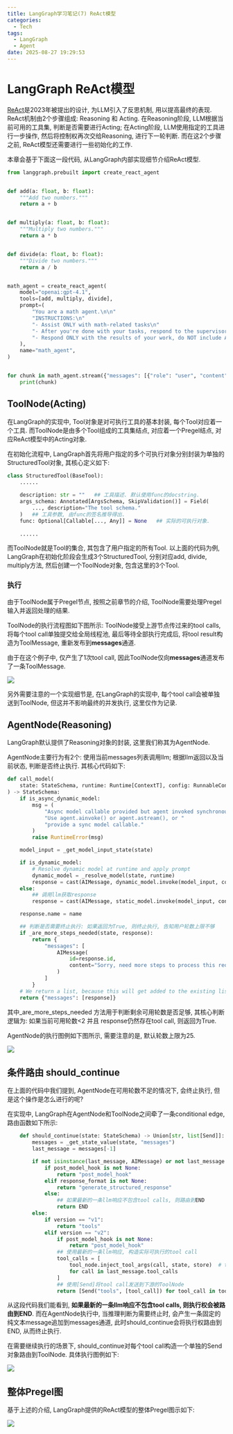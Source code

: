 ```yaml
---
title: LangGraph学习笔记(7) ReAct模型
categories:
  - Tech
tags:
  - LangGraph
  - Agent
date: 2025-08-27 19:29:53
---
```




# LangGraph ReAct模型

[ReAct](https://arxiv.org/pdf/2210.03629)是2023年被提出的设计, 为LLM引入了反思机制, 用以提高最终的表现. ReAct机制由2个步骤组成: Reasoning 和 Acting. 在Reasoning阶段, LLM根据当前可用的工具集, 判断是否需要进行Acting; 在Acting阶段, LLM使用指定的工具进行一步操作, 然后将控制权再次交给Reasoning, 进行下一轮判断. 而在这2个步骤之前, ReAct模型还需要进行一些初始化的工作.

本章会基于下面这一段代码, 从LangGraph内部实现细节介绍ReAct模型.

``` python
from langgraph.prebuilt import create_react_agent


def add(a: float, b: float):
    """Add two numbers."""
    return a + b


def multiply(a: float, b: float):
    """Multiply two numbers."""
    return a * b


def divide(a: float, b: float):
    """Divide two numbers."""
    return a / b


math_agent = create_react_agent(
    model="openai:gpt-4.1",
    tools=[add, multiply, divide],
    prompt=(
        "You are a math agent.\n\n"
        "INSTRUCTIONS:\n"
        "- Assist ONLY with math-related tasks\n"
        "- After you're done with your tasks, respond to the supervisor directly\n"
        "- Respond ONLY with the results of your work, do NOT include ANY other text."
    ),
    name="math_agent",
)


for chunk in math_agent.stream({"messages": [{"role": "user", "content": "Calculate 1+1"}]}):
    print(chunk)
```



## ToolNode(Acting)

在LangGraph的实现中, Tool对象是对可执行工具的基本封装, 每个Tool对应着一个工具. 而ToolNode是由多个Tool组成的工具集结点, 对应着一个Pregel结点, 对应ReAct模型中的Acting对象. 

在初始化流程中, LangGraph首先将用户指定的多个可执行对象分别封装为单独的StructuredTool对象, 其核心定义如下:

``` python
class StructuredTool(BaseTool):
    ......
    
    description: str = ""	## 工具描述. 默认使用func的docstring.
    args_schema: Annotated[ArgsSchema, SkipValidation()] = Field(
        ..., description="The tool schema."
    )	## 工具参数, 由func的签名推导得出.
    func: Optional[Callable[..., Any]] = None	## 实际的可执行对象.
    
    ......
```

而ToolNode就是Tool的集合, 其包含了用户指定的所有Tool. 以上面的代码为例, LangGraph在初始化阶段会生成3个StructuredTool, 分别对应add, divide, multiply方法, 然后创建一个ToolNode对象, 包含这里的3个Tool. 

### 执行

由于ToolNode属于Pregel节点, 按照之前章节的介绍, ToolNode需要处理Pregel输入并返回处理的结果.

ToolNode的执行流程图如下图所示:  ToolNode接受上游节点传过来的tool calls, 将每个tool call单独提交给全局线程池, 最后等待全部执行完成后, 将tool result构造为ToolMessage, 重新发布到**messages**通道.

由于在这个例子中, 仅产生了1次tool call, 因此ToolNode仅向**messages**通道发布了一条ToolMessage.

![](tool_node.svg)

另外需要注意的一个实现细节是, 在LangGraph的实现中, 每个tool call会被单独送到ToolNode, 但这并不影响最终的并发执行, 这里仅作为记录.



## AgentNode(Reasoning)

LangGraph默认提供了Reasoning对象的封装, 这里我们称其为AgentNode. 

AgentNode主要行为有2个: 使用当前messages列表调用llm; 根据llm返回以及当前状态, 判断是否终止执行. 其核心代码如下:

``` python
def call_model(
    state: StateSchema, runtime: Runtime[ContextT], config: RunnableConfig
) -> StateSchema:
    if is_async_dynamic_model:
        msg = (
            "Async model callable provided but agent invoked synchronously. "
            "Use agent.ainvoke() or agent.astream(), or "
            "provide a sync model callable."
        )
        raise RuntimeError(msg)

    model_input = _get_model_input_state(state)

    if is_dynamic_model:
        # Resolve dynamic model at runtime and apply prompt
        dynamic_model = _resolve_model(state, runtime)
        response = cast(AIMessage, dynamic_model.invoke(model_input, config))  # type: ignore[arg-type]
    else:
        ## 调用llm获取response
        response = cast(AIMessage, static_model.invoke(model_input, config))  # type: ignore[union-attr]

    response.name = name

    ## 判断是否需要终止执行: 如果返回为True, 则终止执行, 告知用户轮数上限不够
    if _are_more_steps_needed(state, response):
        return {
            "messages": [
                AIMessage(
                    id=response.id,
                    content="Sorry, need more steps to process this request.",
                )
            ]
        }
    # We return a list, because this will get added to the existing list
    return {"messages": [response]}
```

其中_are_more_steps_needed 方法用于判断剩余可用轮数是否足够, 其核心判断逻辑为: 如果当前可用轮数<2 并且 response仍然存在tool call, 则返回为True.

AgentNode的执行图例如下图所示, 需要注意的是, 默认轮数上限为25.

![](agent_node.svg)



## 条件路由 should_continue

在上面的代码中我们提到, AgentNode在可用轮数不足的情况下, 会终止执行, 但是这个操作是怎么进行的呢?

在实现中, LangGraph在AgentNode和ToolNode之间牵了一条conditional edge, 路由函数如下所示:

``` python
    def should_continue(state: StateSchema) -> Union[str, list[Send]]:
        messages = _get_state_value(state, "messages")
        last_message = messages[-1]

        if not isinstance(last_message, AIMessage) or not last_message.tool_calls:
            if post_model_hook is not None:
                return "post_model_hook"
            elif response_format is not None:
                return "generate_structured_response"
            else:
                ## 如果最新的一条llm响应不包含tool calls, 则路由到END
                return END
        else:
            if version == "v1":
                return "tools"
            elif version == "v2":
                if post_model_hook is not None:
                    return "post_model_hook"
                ## 使用最新的一条llm响应, 构造实际可执行的tool call
                tool_calls = [
                    tool_node.inject_tool_args(call, state, store)  # type: ignore[arg-type]
                    for call in last_message.tool_calls
                ]
                ## 使用[Send]将tool call发送到下游的ToolNode
                return [Send("tools", [tool_call]) for tool_call in tool_calls]
```

从这段代码我们能看到, **如果最新的一条llm响应不包含tool calls, 则执行权会被路由到END**. 而在AgentNode执行中, 当推理判断为需要终止时, 会产生一条固定的纯文本message追加到messages通道, 此时should_continue会将执行权路由到END, 从而终止执行.

在需要继续执行的场景下, should_continue对每个tool call构造一个单独的Send对象路由到ToolNode. 具体执行图例如下:

![](router.svg)



## 整体Pregel图

基于上述的介绍, LangGraph提供的ReAct模型的整体Pregel图示如下:

![](pregel_overview.svg)

